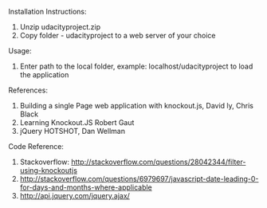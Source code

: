 Installation Instructions:
1) Unzip udacityproject.zip
2) Copy folder - udacityproject to a web server of your choice

Usage:
1) Enter path to the local folder, example: localhost/udacityproject to load the application

References:
1) Building a single Page web application with knockout.js, David ly, Chris Black
2) Learning Knockout.JS Robert Gaut
3) jQuery HOTSHOT, Dan Wellman

Code Reference:
1) Stackoverflow: http://stackoverflow.com/questions/28042344/filter-using-knockoutjs
2) http://stackoverflow.com/questions/6979697/javascript-date-leading-0-for-days-and-months-where-applicable
3) http://api.jquery.com/jquery.ajax/


